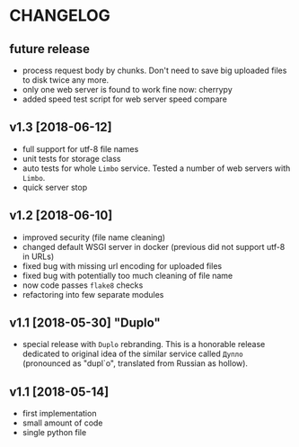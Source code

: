 CHANGELOG
=========

future release
------

- process request body by chunks. Don't need to save big uploaded files to disk twice any more.
- only one web server is found to work fine now: cherrypy
- added speed test script for web server speed compare

v1.3 [2018-06-12]
------

- full support for utf-8 file names
- unit tests for storage class 
- auto tests for whole `Limbo` service. Tested a number of web servers with `Limbo`.
- quick server stop

v1.2 [2018-06-10]
------

- improved security (file name cleaning)
- changed default WSGI server in docker (previous did not support utf-8 in URLs)
- fixed bug with missing url encoding for uploaded files
- fixed bug with potentially too much cleaning of file name
- now code passes `flake8` checks
- refactoring into few separate modules

v1.1 [2018-05-30] "Duplo"
------

- special release with `Duplo` rebranding. This is a honorable release dedicated to original idea of the similar service called `Дупло` (pronounced as "dupl`o", translated from Russian as hollow).

v1.1 [2018-05-14]
------

- first implementation
- small amount of code
- single python file
